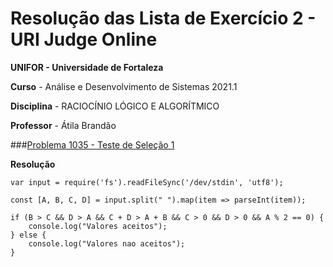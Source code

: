 # Resolução das Lista de Exercício 2 - URI Judge Online

**UNIFOR - Universidade de Fortaleza**

**Curso** - Análise e Desenvolvimento de Sistemas 2021.1

**Disciplina** - RACIOCÍNIO LÓGICO E ALGORÍTMICO

**Professor** - Átila Brandão




###[Problema 1035 - Teste de Seleção 1](https://www.urionlinejudge.com.br/judge/pt/problems/view/1035)

**Resolução**

```
var input = require('fs').readFileSync('/dev/stdin', 'utf8');

const [A, B, C, D] = input.split(" ").map(item => parseInt(item));

if (B > C && D > A && C + D > A + B && C > 0 && D > 0 && A % 2 == 0) {
	console.log("Valores aceitos");
} else {
	console.log("Valores nao aceitos");
}
```




